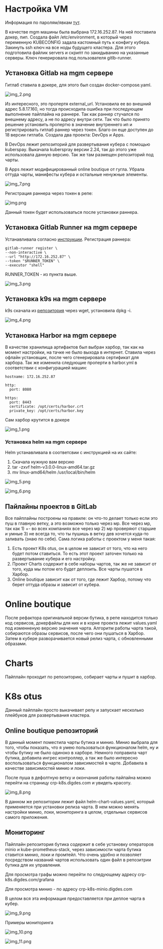 # Настройка VM 
Информация по паролям/явкам [тут](https://github.com/asyre/otus-project/blob/main/servers/servers.md).

В качестве mgm машины была выбрана 172.16.252.87.
На ней поставила докер, пип. Создала файл /etc/environment, в который через переменную KUBECONFIG задала кастомный путь к конфигу кубера.
Закинуть ssh ключ на все ноды будущего кластера.
Для этого подготовила файлик servers и скрипт по закидыванию на указанные серверы.
Ключ генерировала под пользователя gitlb-runner.

## Установка Gitlab на mgm сервере
Гитлаб ставила в докере, для этого был создан docker-compose.yaml.

![img_2.png](img_2.png)

Из интересного, это пропертя external_url. Установила ее во внешний адрес 5.8.17.160, но тогда происходила ошибка при последующем выполнение пайплайна на раннере. Так как раннер стучался по внешнему адресу, а не по адресу внутри сети. Так что было принято решение установить пропертю в значение внутреннего ип и регистрировать гитлаб раннер через токен. Благо он еще доступен до 18 версии гитлаба.
Создала два проекта: DevOps и Apps.

В DevOps лежит репозиторий для развертывания кубера с помощью kuberspay. Выкачала kuberspray версии 2.24, так до этого уже использовала данную версию. Так же там размещен репозиторий под чарты.

В Apps лежит модифицированный online boutique от гугла. Убрала оттуда чарты, манифесты кубера и остальные ненужные элементы.


![img_7.png](img_7.png)

Регистрация раннера через токен в репе:

![img.png](img.png)

Данный токен будет использоваться после установки раннера.


## Установка Gitlab Runner на mgm сервере
Устанавливала согласно [инструкции](https://docs.gitlab.com/runner/install/linux-repository.html).
Регистрация раннера:
```
gitlab-runner register \
--non-interactive \
--url "http://172.16.252.87" \
--token "$RUNNER_TOKEN" \
--executor "shell" 
```
RUNNER_TOKEN - из пункта выше.

![img_3.png](img_3.png)

## Установка k9s на mgm сервере

k9s скачала из [репозитория](https://github.com/derailed/k9s/releases/tag/v0.32.7) через wget, установила dpkg -i.


![img_4.png](img_4.png)

## Установка Harbor на mgm сервере
В качестве хранилища артифактов был выбран харбор, так как на момент настройки, на тачке не было выхода в интернет. Ставила через офлайн установщик, после чего сгенерировала сертификат для харбора.
Так же изменила следующие проперти в harbor.yml в соответствии с конфигурацией машин:
```
hostname: 172.16.252.87

http:
  port: 8080

https:
  port: 8443
  certificate: /opt/certs/harbor.crt
  private_key: /opt/certs/harbor.key
```

Сам харбор крутится в докере

![img_1.png](img_1.png)

### Установка helm на mgm сервере

Helm устанавливала в соответсвии с инструкцией на их сайте:
1. Скачала нужную вам версию
2. tar -zxvf helm-v3.0.0-linux-amd64.tar.gz
3. mv linux-amd64/helm /usr/local/bin/helm



![img_5.png](img_5.png)


![img_6.png](img_6.png)


## Пайлайны проектов в GitLab

Все пайплайны построены на правиле: он что-то делает только если это пуш в главную ветку, а это возможно только через мр. Все через мр, так как 1) +- во всех компаниях все через мр 2) мр проверяют старшие и умные 3) не всегда то, что ты пушишь в ветку дев хочется куда-то заливать (знаю по себе). 
Сама логика работы с проектом у меня такая:
1. Есть проект K8s otus, он в целом не зависит от того, что на него будет потом ставиться. То есть этот проект заточен только на развертывание кубера и его настройку.
2. Проект Charts содержит в себе наборы чартов, так же не зависит от того, куда мы потом его будет деплоить. Все чарты пушатся в Харбор.
3. Online boutique зависит как от того, где лежит Харбор, потому что берет оттуда образы и зависит от кубера.

# Online boutique
После рефактора оригинальной версии бутика, в репе находится только код сервисов, докерфайлы для них и в корне проекта лежит values.yaml под изменненую версию значения чарта. Алгоритм работы чарта такой, собираются образы сервисов, после чего они пушаться в Харбор. Затем в кубере разворачивается новый релиз чарта, с обновленными образами. 

# Charts
Пайплайн проходит по репозиторию, собирает чарты и пушит в харбор.

# K8s otus
Данный пайплайн просто выкачивает репу и запускает несколько плейбуков для развертывания кластера.


## Online boutique репозиторий
В данный момент поместила чарты бутика и минио. Минио выбрала для того, чтобы показать, что я умею пользоваться функционалом helm, ну и чтобы бутику не было одиноко в харборе. Немного поправила чарт бутика, добавила ингрес контроллер, а так же было интересно воспользоваться функционалом зависимостей в чарте. Добавила в качестве зависимостей минио и локи.

После пуша в дефолтную ветку и окончания работы пайпайна можно перейти на страницу crp-k8s.digdes.com и увидеть красоту.

![img_8.png](img_8.png)

В данном же репозитории лежит файл helm-chart-values.yaml, который применяется при установки релиза чарта. В нем можно менять настройки минио, локи, мониторинга в целом, отдельных сервисов самого приложения.

## Мониторинг

Пайплайн репозитория бутика содержит в себе установку операторов minio и kube-prometheus-stack, через зависимости чарта бутика ставится минио, локи и промтейл. Что очень удобно и позволяет посредством названий чартов использовать один файл в репозитрии бутика для их управления.

Для просмотра графы можно перейти по следующему адресу crp-k8s.digdes.com/grafana

Для просмотра минио - по адресу crp-k8s-minio.digdes.com

В целом вся эта информация предоставляется при деплое чарта в кубер.

![img_9.png](img_9.png)

Примеры мониторинга 



![img_10.png](img_10.png)


![img_11.png](img_11.png)

